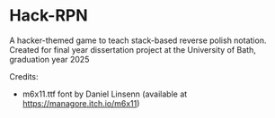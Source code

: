 # Hack-RPN

A hacker-themed game to teach stack-based reverse polish notation. Created for final year dissertation project at the University of Bath, graduation year 2025

Credits:
- m6x11.ttf font by Daniel Linsenn (available at https://managore.itch.io/m6x11)
